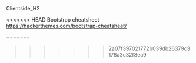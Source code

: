 Clientside_H2

<<<<<<< HEAD
Bootstrap cheatsheet
https://hackerthemes.com/bootstrap-cheatsheet/




=======
>>>>>>> 2a07f397021772b039db26379c3178a3c32f8ea9
